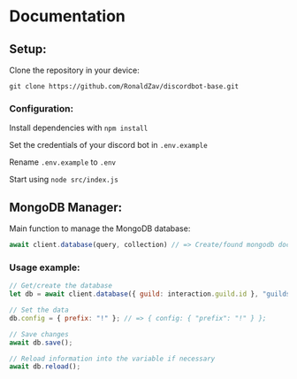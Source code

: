 # Documentation
## Setup:
Clone the repository in your device:
```
git clone https://github.com/RonaldZav/discordbot-base.git
```
### Configuration:

Install dependencies with `npm install`

Set the credentials of your discord bot in `.env.example`

Rename `.env.example` to `.env`

Start using `node src/index.js`


## MongoDB Manager:
Main function to manage the MongoDB database:
```js
await client.database(query, collection) // => Create/found mongodb documents.
```

### Usage example:
```js
// Get/create the database
let db = await client.database({ guild: interaction.guild.id }, "guilds") || {};

// Set the data
db.config = { prefix: "!" }; // => { config: { "prefix": "!" } };

// Save changes
await db.save();

// Reload information into the variable if necessary
await db.reload();
```